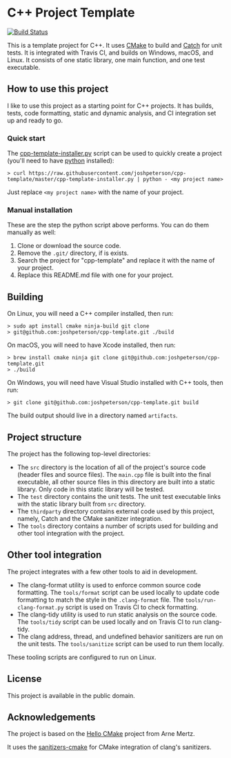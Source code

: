 # C++ Project Template

[![Build
Status](https://travis-ci.org/joshpeterson/cpp-template.svg?branch=master)](https://travis-ci.org/joshpeterson/cpp-template)

This is a template project for C++. It uses [CMake](https://cmake.org/) to build
and [Catch](https://github.com/catchorg/Catch2) for unit tests. It is integrated
with Travis CI, and builds on Windows, macOS, and Linux. It
consists of one static library, one main function, and one test executable.

## How to use this project

I like to use this project as a starting point for C++ projects. It has builds,
tests, code formatting, static and dynamic analysis, and CI integration set up and
ready to go.

### Quick start

The
[cpp-template-installer.py](https://github.com/joshpeterson/cpp-template/blob/master/cpp-template-installer.py)
script can be used to quickly create a project (you'll need to have
[python](https://www.python.org/) installed):

```
> curl https://raw.githubusercontent.com/joshpeterson/cpp-template/master/cpp-template-installer.py | python - <my project name>
```

Just replace `<my project name>` with the name of your project.

### Manual installation

These are the step the python script above performs. You can do them manually as
well:

1. Clone or download the source code.
2. Remove the `.git/` directory, if is exists.
3. Search the project for "cpp-template" and replace it with the name of your
project.
5. Replace this README.md file with one for your project.

## Building

On Linux, you will need a C++ compiler installed, then run:

```
> sudo apt install cmake ninja-build git clone
> git@github.com:joshpeterson/cpp-template.git ./build
```

On macOS, you will need to have Xcode installed, then run:

```
> brew install cmake ninja git clone git@github.com:joshpeterson/cpp-template.git
> ./build
```

On Windows, you will need have Visual Studio installed with C++ tools, then run:

```
> git clone git@github.com:joshpeterson/cpp-template.git build
```

The build output should live in a directory named `artifacts`.

## Project structure

The project has the following top-level directories:

* The `src` directory is the location of all of the project's source code (header
  files and source files). The `main.cpp` file is built into the final executable,
  all other source files in this directory are built into a static library. Only
  code in this static library will be tested.
* The `test` directory contains the unit tests. The unit test executable links with
  the static library built from `src` directory.
* The `thirdparty` directory contains external code used by this project, namely,
  Catch and the CMake sanitizer integration.
* The `tools` directory contains a number of scripts used for building and other
  tool integration with the project.

## Other tool integration

The project integrates with a few other tools to aid in development.

* The clang-format utility is used to enforce common source code formatting. The
  `tools/format` script can be used locally to update code formatting to match the
  style in the `.clang-format` file. The `tools/run-clang-format.py` script is used
  on Travis CI to check formatting.
* The clang-tidy utility is used to run static analysis on the source code. The
  `tools/tidy` script can be used locally and on Travis CI to run clang-tidy.
* The clang address, thread, and undefined behavior sanitizers are run on the unit
  tests. The `tools/sanitize` script can be used to run them locally.

These tooling scripts are configured to run on Linux.

## License

This project is available in the public domain.

## Acknowledgements

The project is based on the [Hello CMake](https://github.com/arnemertz/hello_cmake)
project from Arne Mertz.

It uses the [sanitizers-cmake](https://github.com/arsenm/sanitizers-cmake) for
CMake integration of clang's sanitizers.
